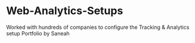 # Web-Analytics-Setups
Worked with hundreds of companies to configure the Tracking &amp; Analytics setup
Portfolio by Saneah
